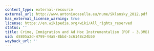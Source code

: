 ```yaml
---
content_type: external-resource
external_url: http://www.antoniocasella.eu/nume/Sklansky_2012.pdf
has_external_license_warning: true
license: https://en.wikipedia.org/wiki/All_rights_reserved
status: ''
title: Crime, Immigration and Ad Hoc Instrumentalism (PDF - 3.3MB)
uid: d8805a2d-4799-44a8-8bbd-5c6148c24b50
wayback_url: ''
---
```

